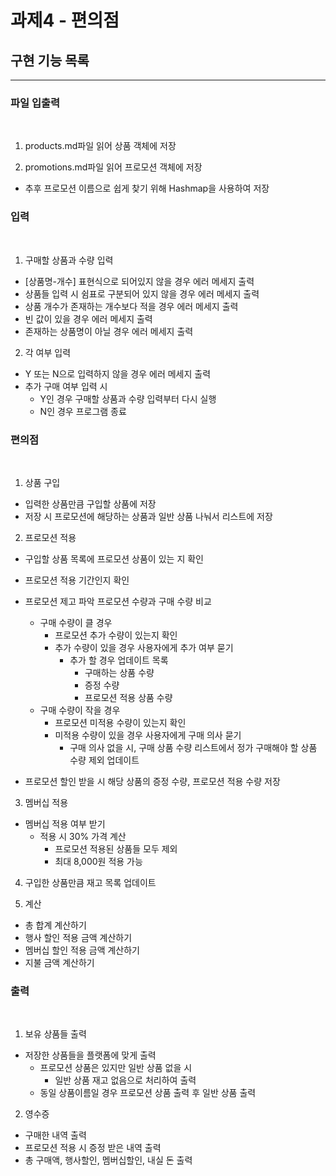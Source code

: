 # 과제4 - 편의점
## 구현 기능 목록
<hr>

### 파일 입출력
<br>

1. products.md파일 읽어 상품 객체에 저장

2. promotions.md파일 읽어 프로모션 객체에 저장
  - 추후 프로모션 이름으로 쉽게 찾기 위해 Hashmap을 사용하여 저장 

### 입력
<br>

1. 구매할 상품과 수량 입력
  - [상품명-개수] 표현식으로 되어있지 않을 경우 에러 메세지 출력
  - 상품들 입력 시 쉼표로 구분되어 있지 않을 경우 에러 메세지 출력
  - 상품 개수가 존재하는 개수보다 적을 경우 에러 메세지 출력
  - 빈 값이 있을 경우 에러 메세지 출력
  - 존재하는 상품명이 아닐 경우 에러 메세지 출력

2. 각 여부 입력
  - Y 또는 N으로 입력하지 않을 경우 에러 메세지 출력
  - 추가 구매 여부 입력 시 
    - Y인 경우 구매할 상품과 수량 입력부터 다시 실행
    - N인 경우 프로그램 종료

### 편의점
<br>

1. 상품 구입
  - 입력한 상품만큼 구입할 상품에 저장
   - 저장 시 프로모션에 해당하는 상품과 일반 상품 나눠서 리스트에 저장

2. 프로모션 적용
  - 구입할 상품 목록에 프로모션 상품이 있는 지 확인
  - 프로모션 적용 기간인지 확인
  - 프로모션 제고 파악 프로모션 수량과 구매 수량 비교
    - 구매 수량이 클 경우
      - 프로모션 추가 수량이 있는지 확인
      - 추가 수량이 있을 경우 사용자에게 추가 여부 묻기
        - 추가 할 경우 업데이트 목록
          - 구매하는 상품 수량 
          - 증정 수량
          - 프로모션 적용 상품 수량
    - 구매 수량이 작을 경우
      - 프로모션 미적용 수량이 있는지 확인
      - 미적용 수량이 있을 경우 사용자에게 구매 의사 묻기
        - 구매 의사 없을 시, 구매 상품 수량 리스트에서 정가 구매해야 할 상품 수량 제외 업데이트

  - 프로모션 할인 받을 시 해당 상품의 증정 수량, 프로모션 적용 수량 저장

3. 멤버십 적용
  - 멤버십 적용 여부 받기
    - 적용 시 30% 가격 계산
      - 프로모션 적용된 상품들 모두 제외
      - 최대 8,000원 적용 가능

4. 구입한 상품만큼 재고 목록 업데이트

5. 계산
 - 총 합계 계산하기
 - 행사 할인 적용 금액 계산하기
 - 멤버십 할인 적용 금액 계산하기
 - 지불 금액 계산하기

### 출력
<br>

1. 보유 상품들 출력
 - 저장한 상품들을 플랫폼에 맞게 출력
   - 프로모션 상품은 있지만 일반 상품 없을 시 
     - 일반 상품 재고 없음으로 처리하여 출력 
   - 동일 상품이름일 경우 프로모션 상품 출력 후 일반 상품 출력

2. 영수증
 - 구매한 내역 출력
 - 프로모션 적용 시 증정 받은 내역 출력
 - 총 구매액, 행사할인, 멤버십할인, 내실 돈 출력